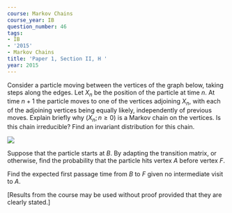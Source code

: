 ```yaml
---
course: Markov Chains
course_year: IB
question_number: 46
tags:
- IB
- '2015'
- Markov Chains
title: 'Paper 1, Section II, H '
year: 2015
---
```




Consider a particle moving between the vertices of the graph below, taking steps along the edges. Let $X_{n}$ be the position of the particle at time $n$. At time $n+1$ the particle moves to one of the vertices adjoining $X_{n}$, with each of the adjoining vertices being equally likely, independently of previous moves. Explain briefly why $\left(X_{n} ; n \geqslant 0\right)$ is a Markov chain on the vertices. Is this chain irreducible? Find an invariant distribution for this chain.

![](https://cdn.mathpix.com/cropped/2022_04_27_364973a9c1709770d641g-23.jpg?height=252&width=420&top_left_y=491&top_left_x=446)

Suppose that the particle starts at $B$. By adapting the transition matrix, or otherwise, find the probability that the particle hits vertex $A$ before vertex $F$.

Find the expected first passage time from $B$ to $F$ given no intermediate visit to $A$.

[Results from the course may be used without proof provided that they are clearly stated.]